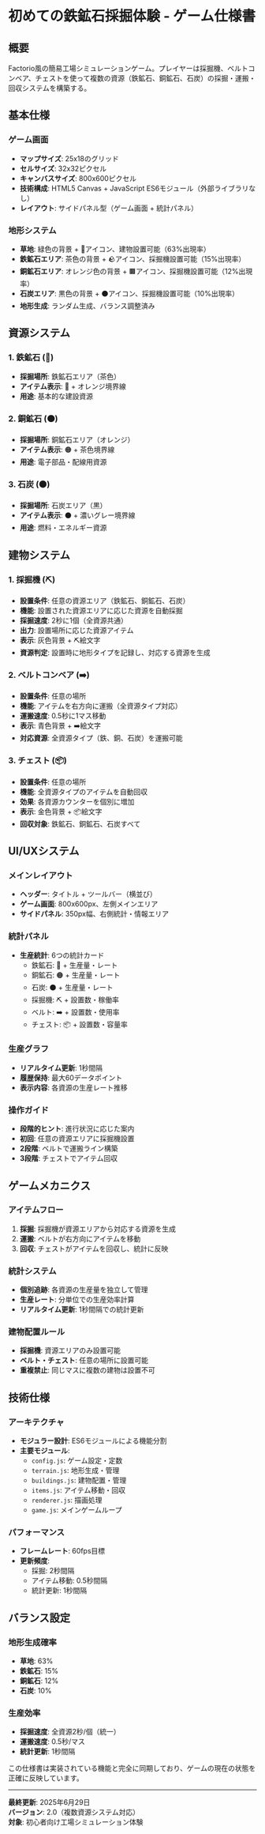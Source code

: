 # 初めての鉄鉱石採掘体験 - ゲーム仕様書

## 概要
Factorio風の簡易工場シミュレーションゲーム。プレイヤーは採掘機、ベルトコンベア、チェストを使って複数の資源（鉄鉱石、銅鉱石、石炭）の採掘・運搬・回収システムを構築する。

## 基本仕様

### ゲーム画面
- **マップサイズ**: 25x18のグリッド
- **セルサイズ**: 32x32ピクセル
- **キャンバスサイズ**: 800x600ピクセル
- **技術構成**: HTML5 Canvas + JavaScript ES6モジュール（外部ライブラリなし）
- **レイアウト**: サイドパネル型（ゲーム画面 + 統計パネル）

### 地形システム
- **草地**: 緑色の背景 + 🌱アイコン、建物設置可能（63%出現率）
- **鉄鉱石エリア**: 茶色の背景 + 🪨アイコン、採掘機設置可能（15%出現率）
- **銅鉱石エリア**: オレンジ色の背景 + 🟫アイコン、採掘機設置可能（12%出現率）
- **石炭エリア**: 黒色の背景 + ⚫アイコン、採掘機設置可能（10%出現率）
- **地形生成**: ランダム生成、バランス調整済み

## 資源システム

### 1. 鉄鉱石 (🔩)
- **採掘場所**: 鉄鉱石エリア（茶色）
- **アイテム表示**: 🔩 + オレンジ境界線
- **用途**: 基本的な建設資源

### 2. 銅鉱石 (🟠)
- **採掘場所**: 銅鉱石エリア（オレンジ）
- **アイテム表示**: 🟠 + 茶色境界線
- **用途**: 電子部品・配線用資源

### 3. 石炭 (⚫)
- **採掘場所**: 石炭エリア（黒）
- **アイテム表示**: ⚫ + 濃いグレー境界線
- **用途**: 燃料・エネルギー資源

## 建物システム

### 1. 採掘機 (⛏️)
- **設置条件**: 任意の資源エリア（鉄鉱石、銅鉱石、石炭）
- **機能**: 設置された資源エリアに応じた資源を自動採掘
- **採掘速度**: 2秒に1個（全資源共通）
- **出力**: 設置場所に応じた資源アイテム
- **表示**: 灰色背景 + ⛏️絵文字
- **資源判定**: 設置時に地形タイプを記録し、対応する資源を生成

### 2. ベルトコンベア (➡️)
- **設置条件**: 任意の場所
- **機能**: アイテムを右方向に運搬（全資源タイプ対応）
- **運搬速度**: 0.5秒に1マス移動
- **表示**: 青色背景 + ➡️絵文字
- **対応資源**: 全資源タイプ（鉄、銅、石炭）を運搬可能

### 3. チェスト (📦)
- **設置条件**: 任意の場所
- **機能**: 全資源タイプのアイテムを自動回収
- **効果**: 各資源カウンターを個別に増加
- **表示**: 金色背景 + 📦絵文字
- **回収対象**: 鉄鉱石、銅鉱石、石炭すべて

## UI/UXシステム

### メインレイアウト
- **ヘッダー**: タイトル + ツールバー（横並び）
- **ゲーム画面**: 800x600px、左側メインエリア
- **サイドパネル**: 350px幅、右側統計・情報エリア

### 統計パネル
- **生産統計**: 6つの統計カード
  - 鉄鉱石: 🔩 + 生産量・レート
  - 銅鉱石: 🟠 + 生産量・レート  
  - 石炭: ⚫ + 生産量・レート
  - 採掘機: ⛏️ + 設置数・稼働率
  - ベルト: ➡️ + 設置数・使用率
  - チェスト: 📦 + 設置数・容量率

### 生産グラフ
- **リアルタイム更新**: 1秒間隔
- **履歴保持**: 最大60データポイント
- **表示内容**: 各資源の生産レート推移

### 操作ガイド
- **段階的ヒント**: 進行状況に応じた案内
- **初回**: 任意の資源エリアに採掘機設置
- **2段階**: ベルトで運搬ライン構築
- **3段階**: チェストでアイテム回収

## ゲームメカニクス

### アイテムフロー
1. **採掘**: 採掘機が資源エリアから対応する資源を生成
2. **運搬**: ベルトが右方向にアイテムを移動
3. **回収**: チェストがアイテムを回収し、統計に反映

### 統計システム
- **個別追跡**: 各資源の生産量を独立して管理
- **生産レート**: 分単位での生産効率計算
- **リアルタイム更新**: 1秒間隔での統計更新

### 建物配置ルール
- **採掘機**: 資源エリアのみ設置可能
- **ベルト・チェスト**: 任意の場所に設置可能
- **重複禁止**: 同じマスに複数の建物は設置不可

## 技術仕様

### アーキテクチャ
- **モジュラー設計**: ES6モジュールによる機能分割
- **主要モジュール**:
  - `config.js`: ゲーム設定・定数
  - `terrain.js`: 地形生成・管理
  - `buildings.js`: 建物配置・管理
  - `items.js`: アイテム移動・回収
  - `renderer.js`: 描画処理
  - `game.js`: メインゲームループ

### パフォーマンス
- **フレームレート**: 60fps目標
- **更新頻度**: 
  - 採掘: 2秒間隔
  - アイテム移動: 0.5秒間隔
  - 統計更新: 1秒間隔

## バランス設定

### 地形生成確率
- **草地**: 63%
- **鉄鉱石**: 15%
- **銅鉱石**: 12%
- **石炭**: 10%

### 生産効率
- **採掘速度**: 全資源2秒/個（統一）
- **運搬速度**: 0.5秒/マス
- **統計更新**: 1秒間隔

この仕様書は実装されている機能と完全に同期しており、ゲームの現在の状態を正確に反映しています。

---

**最終更新**: 2025年6月29日  
**バージョン**: 2.0（複数資源システム対応）  
**対象**: 初心者向け工場シミュレーション体験
